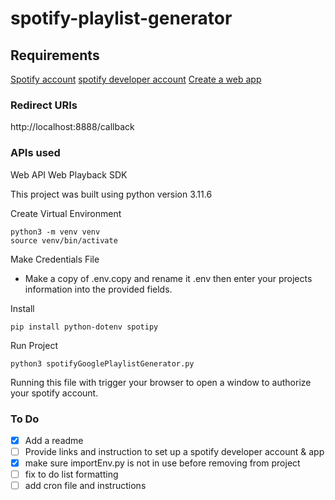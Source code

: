# spotify-playlist-generator

## Requirements
[Spotify account](https://www.spotify.com/)
[spotify developer account](https://developer.spotify.com/)
[Create a web app](https://developer.spotify.com/dashboard)


### Redirect URIs
http://localhost:8888/callback

### APIs used
Web API
Web Playback SDK


This project was built using 
python version 3.11.6

Create Virtual Environment
```
python3 -m venv venv
source venv/bin/activate
```

Make Credentials File
- Make a copy of .env.copy and rename it .env then enter your projects information into the provided fields.

Install
```
pip install python-dotenv spotipy
```
Run Project 
```
python3 spotifyGooglePlaylistGenerator.py
```
Running this file with trigger your browser to open a window to authorize your spotify account.

### To Do
- [X] Add a readme
- [ ] Provide links and instruction to set up a spotify developer account & app
- [X] make sure importEnv.py is not in use before removing from project
- [ ] fix to do list formatting
- [ ] add cron file and instructions
